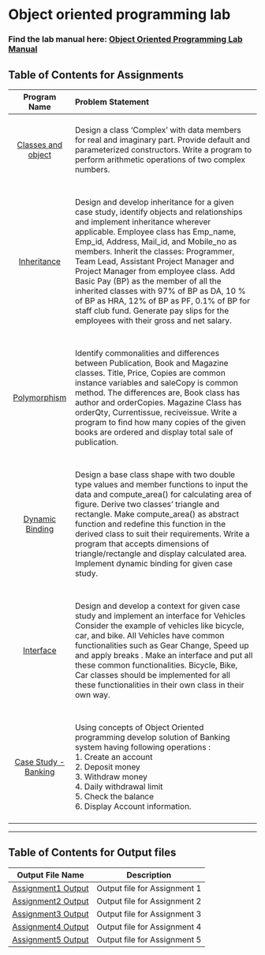 # Object oriented programming lab

### Find the lab manual here: [Object Oriented Programming Lab Manual](OOPL.pdf)

## Table of Contents for Assignments

|           Program Name            | Problem Statement                                                                                                                                                                                                                                                                                                                                                                                                                                                                                                                                                                    |
| :-------------------------------: | :----------------------------------------------------------------------------------------------------------------------------------------------------------------------------------------------------------------------------------------------------------------------------------------------------------------------------------------------------------------------------------------------------------------------------------------------------------------------------------------------------------------------------------------------------------------------------------- |
| [Classes and object](Assignment1) | <br> Design a class ‘Complex’ with data members for real and imaginary part. Provide default and parameterized constructors. Write a program to perform arithmetic operations of two complex numbers. <br><br>                                                                                                                                                                                                                                                                                                                                                                       |
|    [Inheritance](Assignment2)     | <br> Design and develop inheritance for a given case study, identify objects and relationships and implement inheritance wherever applicable. Employee class has Emp_name, Emp_id, Address, Mail_id, and Mobile_no as members. Inherit the classes: Programmer, Team Lead, Assistant Project Manager and Project Manager from employee class. Add Basic Pay (BP) as the member of all the inherited classes with 97% of BP as DA, 10 % of BP as HRA, 12% of BP as PF, 0.1% of BP for staff club fund. Generate pay slips for the employees with their gross and net salary. <br><br> |
|    [Polymorphism](Assignment3)    | <br>Identify commonalities and differences between Publication, Book and Magazine classes. Title, Price, Copies are common instance variables and saleCopy is common method. The differences are, Book class has author and orderCopies. Magazine Class has orderQty, Currentissue, reciveissue. Write a program to find how many copies of the given books are ordered and display total sale of publication. <br><br>                                                                                                                                                              |
|  [Dynamic Binding](Assignment4)   | <br> Design a base class shape with two double type values and member functions to input the data and compute_area() for calculating area of figure. Derive two classes’ triangle and rectangle. Make compute_area() as abstract function and redefine this function in the derived class to suit their requirements. Write a program that accepts dimensions of triangle/rectangle and display calculated area. Implement dynamic binding for given case study. <br><br>                                                                                                            |
|     [Interface](Assignment5)      | <br>Design and develop a context for given case study and implement an interface for Vehicles Consider the example of vehicles like bicycle, car, and bike. All Vehicles have common functionalities such as Gear Change, Speed up and apply breaks . Make an interface and put all these common functionalities. Bicycle, Bike, Car classes should be implemented for all these functionalities in their own class in their own way. <br><br>                                                                                                                                       |
|  [Case Study - Banking](Banking)  | <br>Using concepts of Object Oriented programming develop solution of Banking system having following operations : <br> 1. Create an account <br> 2. Deposit money <br> 3. Withdraw money <br> 4. Daily withdrawal limit <br> 5. Check the balance <br> 6. Display Account information. <br><br>                                                                                                                                                                                                                                                                                     |

<hr>

## Table of Contents for Output files

|               Output File Name               |         Description          |
| :------------------------------------------: | :--------------------------: |
| [Assignment1 Output](Assignment1/output.txt) | Output file for Assignment 1 |
| [Assignment2 Output](Assignment2/output.txt) | Output file for Assignment 2 |
| [Assignment3 Output](Assignment3/output.txt) | Output file for Assignment 3 |
| [Assignment4 Output](Assignment4/output.txt) | Output file for Assignment 4 |
| [Assignment5 Output](Assignment5/output.txt) | Output file for Assignment 5 |
